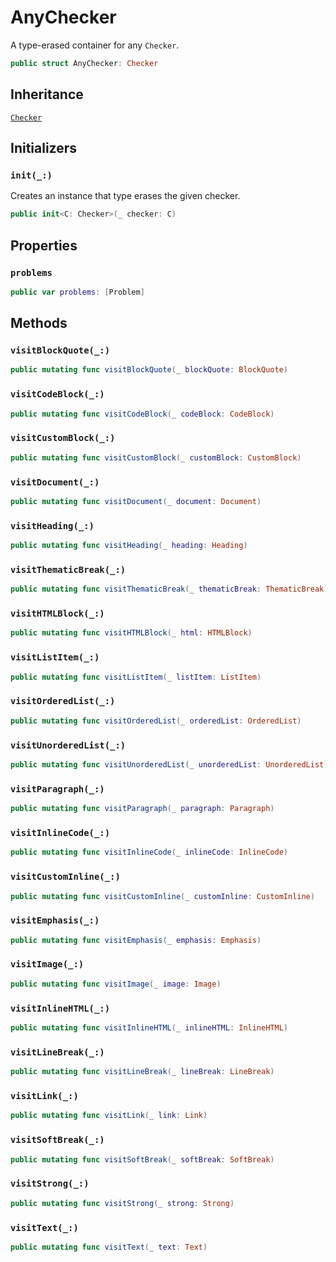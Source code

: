 # AnyChecker

A type-erased container for any `Checker`.

``` swift
public struct AnyChecker: Checker 
```

## Inheritance

[`Checker`](/Checker)

## Initializers

### `init(_:)`

Creates an instance that type erases the given checker.

``` swift
public init<C: Checker>(_ checker: C) 
```

## Properties

### `problems`

``` swift
public var problems: [Problem] 
```

## Methods

### `visitBlockQuote(_:)`

``` swift
public mutating func visitBlockQuote(_ blockQuote: BlockQuote) 
```

### `visitCodeBlock(_:)`

``` swift
public mutating func visitCodeBlock(_ codeBlock: CodeBlock) 
```

### `visitCustomBlock(_:)`

``` swift
public mutating func visitCustomBlock(_ customBlock: CustomBlock) 
```

### `visitDocument(_:)`

``` swift
public mutating func visitDocument(_ document: Document) 
```

### `visitHeading(_:)`

``` swift
public mutating func visitHeading(_ heading: Heading) 
```

### `visitThematicBreak(_:)`

``` swift
public mutating func visitThematicBreak(_ thematicBreak: ThematicBreak) 
```

### `visitHTMLBlock(_:)`

``` swift
public mutating func visitHTMLBlock(_ html: HTMLBlock) 
```

### `visitListItem(_:)`

``` swift
public mutating func visitListItem(_ listItem: ListItem) 
```

### `visitOrderedList(_:)`

``` swift
public mutating func visitOrderedList(_ orderedList: OrderedList) 
```

### `visitUnorderedList(_:)`

``` swift
public mutating func visitUnorderedList(_ unorderedList: UnorderedList) 
```

### `visitParagraph(_:)`

``` swift
public mutating func visitParagraph(_ paragraph: Paragraph) 
```

### `visitInlineCode(_:)`

``` swift
public mutating func visitInlineCode(_ inlineCode: InlineCode) 
```

### `visitCustomInline(_:)`

``` swift
public mutating func visitCustomInline(_ customInline: CustomInline) 
```

### `visitEmphasis(_:)`

``` swift
public mutating func visitEmphasis(_ emphasis: Emphasis) 
```

### `visitImage(_:)`

``` swift
public mutating func visitImage(_ image: Image) 
```

### `visitInlineHTML(_:)`

``` swift
public mutating func visitInlineHTML(_ inlineHTML: InlineHTML) 
```

### `visitLineBreak(_:)`

``` swift
public mutating func visitLineBreak(_ lineBreak: LineBreak) 
```

### `visitLink(_:)`

``` swift
public mutating func visitLink(_ link: Link) 
```

### `visitSoftBreak(_:)`

``` swift
public mutating func visitSoftBreak(_ softBreak: SoftBreak) 
```

### `visitStrong(_:)`

``` swift
public mutating func visitStrong(_ strong: Strong) 
```

### `visitText(_:)`

``` swift
public mutating func visitText(_ text: Text) 
```
